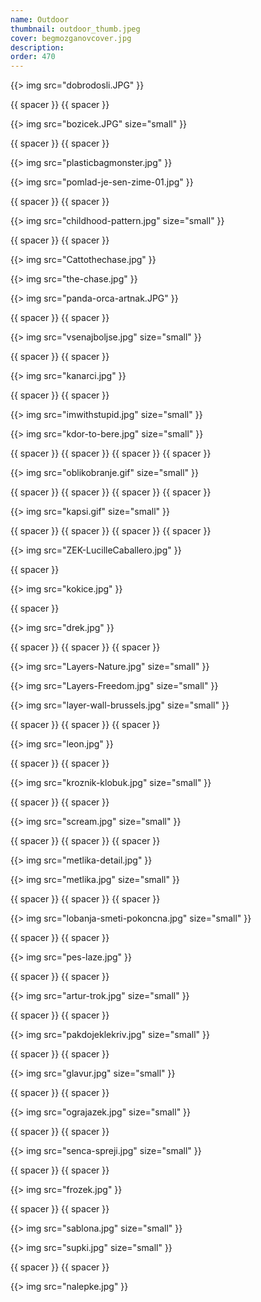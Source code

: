 ```yaml
---
name: Outdoor
thumbnail: outdoor_thumb.jpeg
cover: begmozganovcover.jpg
description: 
order: 470
---
```


{{> img src="dobrodosli.JPG" }}

{{ spacer }} {{ spacer }}  

{{> img src="bozicek.JPG" size="small" }}

{{ spacer }} {{ spacer }}  

{{> img src="plasticbagmonster.jpg" }}

{{> img src="pomlad-je-sen-zime-01.jpg" }}

{{ spacer }} {{ spacer }} 

{{> img src="childhood-pattern.jpg" size="small" }}

{{ spacer }} {{ spacer }}  

{{> img src="Cattothechase.jpg" }}

{{> img src="the-chase.jpg" }}

{{> img src="panda-orca-artnak.JPG" }}

{{ spacer }} {{ spacer }} 

{{> img src="vsenajboljse.jpg" size="small" }}

{{ spacer }} {{ spacer }} 

{{> img src="kanarci.jpg" }}

{{ spacer }} {{ spacer }}

{{> img src="imwithstupid.jpg" size="small" }}

{{> img src="kdor-to-bere.jpg" size="small" }}

{{ spacer }} {{ spacer }} {{ spacer }} {{ spacer }}  

{{> img src="oblikobranje.gif" size="small" }}

{{ spacer }} {{ spacer }} {{ spacer }} {{ spacer }} 

{{> img src="kapsi.gif" size="small" }}

{{ spacer }} {{ spacer }} {{ spacer }} {{ spacer }}

{{> img src="ZEK-LucilleCaballero.jpg" }}

{{ spacer }}

{{> img src="kokice.jpg" }}

{{ spacer }}

{{> img src="drek.jpg" }}

{{ spacer }} {{ spacer }} {{ spacer }}

{{> img src="Layers-Nature.jpg" size="small" }}

{{> img src="Layers-Freedom.jpg" size="small" }}

{{> img src="layer-wall-brussels.jpg" size="small" }}

{{ spacer }} {{ spacer }} {{ spacer }} 

{{> img src="leon.jpg" }}

{{ spacer }} {{ spacer }}

{{> img src="kroznik-klobuk.jpg" size="small" }}

{{ spacer }} {{ spacer }}

{{> img src="scream.jpg" size="small" }}

{{ spacer }} {{ spacer }} {{ spacer }}

{{> img src="metlika-detail.jpg" }}

{{> img src="metlika.jpg" size="small" }}

{{ spacer }} {{ spacer }} {{ spacer }} 

{{> img src="lobanja-smeti-pokoncna.jpg" size="small" }}

{{ spacer }} {{ spacer }} 

{{> img src="pes-laze.jpg" }}

{{ spacer }} {{ spacer }}  

{{> img src="artur-trok.jpg" size="small" }}

{{ spacer }} {{ spacer }}  

{{> img src="pakdojeklekriv.jpg" size="small" }}

{{ spacer }} {{ spacer }}  

{{> img src="glavur.jpg" size="small" }}

{{ spacer }} {{ spacer }}  

{{> img src="ograjazek.jpg" size="small" }}

{{ spacer }} {{ spacer }}  

{{> img src="senca-spreji.jpg" size="small" }}

{{ spacer }} {{ spacer }}

{{> img src="frozek.jpg" }}

{{ spacer }} {{ spacer }}  

{{> img src="sablona.jpg" size="small" }}

{{> img src="supki.jpg" size="small" }}

{{ spacer }} {{ spacer }}  

{{> img src="nalepke.jpg" }}

